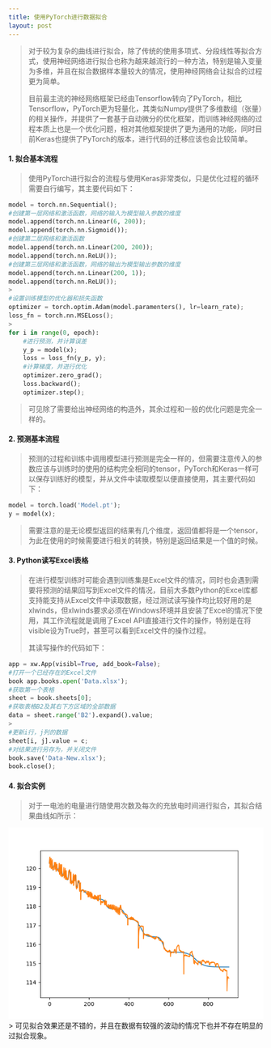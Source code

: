 ```yaml
---
title: 使用PyTorch进行数据拟合
layout: post
---
```

>  对于较为复杂的曲线进行拟合，除了传统的使用多项式、分段线性等拟合方式，使用神经网络进行拟合也称为越来越流行的一种方法，特别是输入变量为多维，并且在拟合数据样本量较大的情况，使用神经网络会让拟合的过程更为简单。
>
> 目前最主流的神经网络框架已经由Tensorflow转向了PyTorch，相比Tensorflow，PyTorch更为轻量化，其类似Numpy提供了多维数组（张量）的相关操作，并提供了一套基于自动微分的优化框架，而训练神经网络的过程本质上也是一个优化问题，相对其他框架提供了更为通用的功能，同时目前Keras也提供了PyTorch的版本，进行代码的迁移应该也会比较简单。

#### 1. 拟合基本流程
> 使用PyTorch进行拟合的流程与使用Keras非常类似，只是优化过程的循环需要自行编写，其主要代码如下：
>
```python
model = torch.nn.Sequential();
#创建第一层网络和激活函数，网络的输入为模型输入参数的维度
model.append(torch.nn.Linear(6, 200));
model.append(torch.nn.Sigmoid());
#创建第二层网络和激活函数
model.append(torch.nn.Linear(200, 200));
model.append(torch.nn.ReLU());
#创建第三层网络和激活函数，网络的输出为模型输出参数的维度
model.append(torch.nn.Linear(200, 1));
model.append(torch.nn.ReLU());
>
#设置训练模型的优化器和损失函数
optimizer = torch.optim.Adam(model.paramenters(), lr=learn_rate);
loss_fn = torch.nn.MSELoss();
>
for i in range(0, epoch):
    #进行预测，并计算误差
    y_p = model(x);
    loss = loss_fn(y_p, y);
    #计算梯度，并进行优化
    optimizer.zero_grad();
    loss.backward();
    optimizer.step();
```
> 可见除了需要给出神经网络的构造外，其余过程和一般的优化问题是完全一样的。

#### 2. 预测基本流程

> 预测的过程和训练中调用模型进行预测是完全一样的，但需要注意传入的参数应该与训练时的使用的结构完全相同的tensor，PyTorch和Keras一样可以保存训练好的模型，并从文件中读取模型以便直接使用，其主要代码如下：
```python
model = torch.load('Model.pt');
y = model(x);
```
> 需要注意的是无论模型返回的结果有几个维度，返回值都将是一个tensor，为此在使用的时候需要进行相关的转换，特别是返回结果是一个值的时候。

#### 3. Python读写Excel表格

> 在进行模型训练时可能会遇到训练集是Excel文件的情况，同时也会遇到需要将预测的结果回写到Excel文件的情况，目前大多数Python的Excel库都支持能支持从Excel文件中读取数据，经过测试读写操作均比较好用的是xlwinds，但xlwinds要求必须在Windows环境并且安装了Excel的情况下使用，其工作流程就是调用了Excel API直接进行文件的操作，特别是在将visible设为True时，甚至可以看到Excel文件的操作过程。
>
> 其读写操作的代码如下：
```python
app = xw.App(visibl=True, add_book=False);
#打开一个已经存在的Excel文件
book app.books.open('Data.xlsx');
#获取第一个表格
sheet = book.sheets[0];
#获取表格B2及其右下方区域的全部数据
data = sheet.range('B2').expand().value;
>
#更新i行，j列的数据
sheet[i, j].value = c;
#对结果进行另存为，并关闭文件
book.save('Data-New.xlsx');
book.close();
```

#### 4. 拟合实例

> 对于一电池的电量进行随使用次数及每次的充放电时间进行拟合，其拟合结果曲线如所示： 
<img src="//raw.githubusercontent.com/longlong2010/image.longlong2010.github.io/master/prediction.png" width="600"/>
> 可见拟合效果还是不错的，并且在数据有较强的波动的情况下也并不存在明显的过拟合现象。
